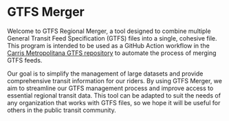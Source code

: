 # GTFS Merger

Welcome to GTFS Regional Merger, a tool designed to combine multiple General Transit Feed Specification (GTFS) files into a single, cohesive file. This program is intended to be used as a GitHub Action workflow in the [Carris Metropolitana GTFS repository](https://github.com/carrismetroplitana/gtfs) to automate the process of merging GTFS feeds.

Our goal is to simplify the management of large datasets and provide comprehensive transit information for our riders. By using GTFS Merger, we aim to streamline our GTFS management process and improve access to essential regional transit data. This tool can be adapted to suit the needs of any organization that works with GTFS files, so we hope it will be useful for others in the public transit community.
